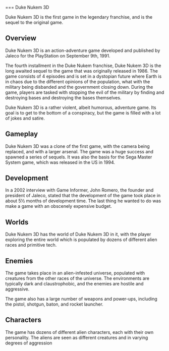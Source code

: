 
===
Duke Nukem 3D

Duke Nukem 3D is the first game in the legendary franchise, and is the sequel to the original game.

## Overview

Duke Nukem 3D is an action-adventure game developed and published by Jaleco for the PlayStation on September 9th, 1991.

The fourth installment in the Duke Nukem franchise, Duke Nukem 3D is the long awaited sequel to the game that was originally released in 1986. The game consists of 4 episodes and is set in a dystopian future where Earth is in chaos due to the different opinions of the population, what with the military being disbanded and the government closing down. During the game, players are tasked with stopping the evil of the military by finding and destroying bases and destroying the bases themselves.

Duke Nukem 3D is a rather violent, albeit humorous, adventure game. Its goal is to get to the bottom of a conspiracy, but the game is filled with a lot of jokes and satire.

## Gameplay

Duke Nukem 3D was a clone of the first game, with the camera being replaced, and with a larger arsenal. The game was a huge success and spawned a series of sequels. It was also the basis for the Sega Master System game, which was released in the US in 1994.

## Development

In a 2002 interview with Game Informer, John Romero, the founder and president of Jaleco, stated that the development of the game took place in about 5½ months of development time. The last thing he wanted to do was make a game with an obscenely expensive budget.

## Worlds

Duke Nukem 3D has the world of Duke Nukem 3D in it, with the player exploring the entire world which is populated by dozens of different alien races and primitive tech.

## Enemies

The game takes place in an alien-infested universe, populated with creatures from the other races of the universe. The environments are typically dark and claustrophobic, and the enemies are hostile and aggressive.

The game also has a large number of weapons and power-ups, including the pistol, shotgun, baton, and rocket launcher.

## Characters

The game has dozens of different alien characters, each with their own personality. The aliens are seen as different creatures and in varying degrees of aggression
